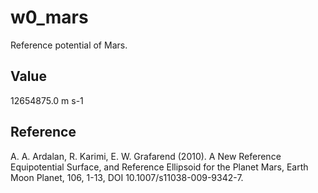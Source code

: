 # w0_mars

Reference potential of Mars.

## Value

12654875.0 m s-1

## Reference

A. A. Ardalan, R. Karimi, E. W. Grafarend (2010). A New Reference Equipotential Surface, and Reference Ellipsoid for the Planet Mars, Earth Moon Planet, 106, 1-13, DOI 10.1007/s11038-009-9342-7.
